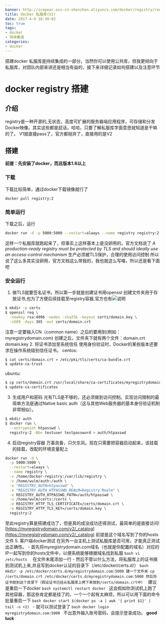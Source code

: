 ```yaml
---
banner: http://icepear.oss-cn-shenzhen.aliyuncs.com/docker/registry/registry.png
title: docker 私服库(V2)
date: 2017-4-9 18:30:02
toc: true
tags: 
- docker
- 持续集成
categories:
- docker
---
```

搭建docker 私服库是持续集成的一部分，当然你可以使用公共库，但我更倾向于私服库，对团队内部来讲还是相当有益的，接下来详细记录如何搭建以及注意环节
<!--more-->
# docker registry 搭建
## 介绍
registry是一种开源的,无状态，高度可扩展的服务器端应用程序，可存储和分发Docker映像。其实这些都是屁话，哈哈，只要了解私服库字面意思就知道是干嘛的了。
V1就直接pass了，官方都抛弃了，直接用的是V2
## 搭建
**前提：先安装了docker，而且版本1.6以上**
### 下载
下载比较简单，通过docker下载镜像就行了
```bash
docker pull registry:2
```
### 简单运行
下载之后，运行
```bash
docker run -d -p 5000:5000 --restart=always --name registry registry:2
```
这样一个私服库就跑起来了，但事实上这样基本上是没卵用的。官方文档说了
*A production-ready registry must be protected by TLS and should ideally use an access-control mechanism*
生产必须被TLS保护，合理的使用访问控制
所以说了这么多其实没卵用，官方文档这么带我的，我也就这么写咯，所以还是看下面吧
### 安全运行
1. 做TLS就要签名证书，所以第一步就是创建证书用openssl
创建文件夹用于存放证书,也为了方便后续挂载至registry容器,官方也有![说明](https://docs.docker.com/registry/insecure/#use-self-signed-certificates)
```bash
$ mkdir -p certs
$ openssl req \
  -newkey rsa:4096 -nodes -sha256 -keyout certs/domain.key \
  -x509 -days 365 -out certs/domain.crt
```
注意一定要输入CN（common name）之后的要用到(例如：myregistrydomain.com)
创建之后，文件夹下就有两个文件：domain.crt domain.key
2. 将证书添加至系统信任
使用身份验证时，Docker的某些版本还要求在操作系统级别信任证书。
centos:
```bash
$ cat certs/domain.crt » /etc/pki/tls/certs/ca-bundle.crt
$ update-ca-trust
```
ubuntu:
```bash
$ cp certs/domain.crt /usr/local/share/ca-certificates/myregistrydomain.com.crt
$ update-ca-certificates
```
3. 生成用户和密码
光有TLS是不够的，还必须做到访问控制。实现访问限制的最简单方法是通过Native basic auth（这与其他Web服务器的基本身份验证机制非常相似）。
```bash
$ mkdir auth
$ docker run \
  --entrypoint htpasswd \
  registry:2 -Bbn testuser testpassword > auth/htpasswd
```
4. 启动registry容器
万事具备，只欠东风。现在只需要把容器启动起来，该挂载的挂载，改配的环境变量配上
```bash
docker run -d \
  -p 5000:5000 \
  --restart=always \
  --name registry \
  -v /home/docker-registry:/var/lib/registry \
  -v /home/wulm/auth:/auth \
  -e "REGISTRY_AUTH=htpasswd" \
  -e "REGISTRY_AUTH_HTPASSWD_REALM=Registry Realm" \
  -e REGISTRY_AUTH_HTPASSWD_PATH=/auth/htpasswd \
  -v /home/wulm/certs:/certs \
  -e REGISTRY_HTTP_TLS_CERTIFICATE=/certs/domain.crt \
  -e REGISTRY_HTTP_TLS_KEY=/certs/domain.key \
  registry:2
```
至此registry算是搭建成功了，但是真的成没成功还得测试，最简单的是直接访问![https://myregistrydomain.com/v2/_catalog](https://myregistrydomain.com/v2/_catalog)
前提是这个域名写到了你的hosts文件
5. 客户端docker测试
    在另外一台主机上测试私服库是否可用，才能真正测试出正确性。
    - 首先将myregistrydomain.com域名（也就是你配置的域名）对应的IP一起写到你的hosts文件中，以便系统能够根据域名找到私服
    ```bash
    vi /etc/hosts 
    ```
    在文件末尾添加一行
    - 然后不管以什么方法，将私服库上的证书搞到测试机上来,并且写到docker认证的目录下（/etc/docker/certs.d/）
    ```bash
    mkdir -p /etc/docker/certs.d/myregistrydomain.com:5000 建一个文件夹
    cp /certs/domain.crt /etc/docker/certs.d/myregistrydomain.com:5000 然后将证书放到这个目录下（假设证书已经从私服库上拷下来放到/certs/domain.crt中）
    ```
    建议是重启一下docker
    ```bash
    systemctl restart docker
    ```
    这会假如你测试机上跑了其他容器，那这些肯定都是挂了的，一个一个起有太麻烦，所以可以用下面的命令批量重启一下
    ```bash
      docker start $(docker ps -a | awk '{ print $1}' | tail -n +2)
    ```
    - 就可以测试登录了
    ```bash
    docker login myregistrydomain.com:5000
    ```
    不出意外输入账号密码，会提示登录成功。
**good luck**
